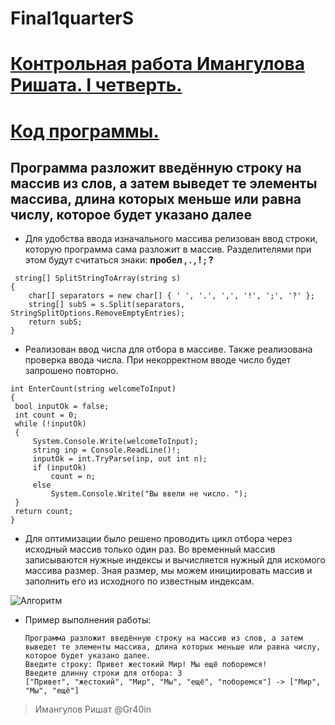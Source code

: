 # Final1quarterS
# <a href="https://github.com/Gr40inGB/FinalQaurterCShapr">Контрольная работа Имангулова Ришата. I четверть.</a>

# <a href="https://github.com/Gr40inGB/FinalQaurterCShapr/blob/main/CodeFolder/Program.cs">Код программы.</a>



 ## Программа разложит введённую строку на массив из слов, а затем выведет те элементы массива, длина которых меньше или равна числу, которое будет указано далее

   * Для удобства ввода изначального массива релизован ввод строки, которую программа сама разложит в массив.  Разделителями при этом будут считаться знаки:  **пробел   ,  .  , !  ; ?** 
```
 string[] SplitStringToArray(string s)
{
    char[] separators = new char[] { ' ', '.', ',', '!', ';', '?' };
    string[] subS = s.Split(separators, StringSplitOptions.RemoveEmptyEntries);
    return subS;
}

 ```
   * Реализован ввод числа для отбора в массиве. Также реализована проверка ввода числа. При некорректном вводе число будет запрошено повторно.
   ```
   int EnterCount(string welcomeToInput)
{
    bool inputOk = false;
    int count = 0;
    while (!inputOk)
    {
        System.Console.Write(welcomeToInput);
        string inp = Console.ReadLine()!;
        inputOk = int.TryParse(inp, out int n);
        if (inputOk)
            count = n;
        else
            System.Console.Write("Вы ввели не число. ");
    }
    return count;
}
 ```   
   * Для оптимизации было решено проводить цикл отбора через исходный массив только один раз. Во временный массив записываются нужные индексы и вычисляется нужный для искомого массива размер. Зная размер, мы можем инициировать массив и заполнить его из исходного по известным индексам. 

<image src="Algoritm.png" alt="Алгоритм">

* Пример выполнения работы:
  ```
  Программа разложит введённую строку на массив из слов, а затем выведет те элементы массива, длина которых меньше или равна числу, которое будет указано далее.
  Введите строку: Привет жестокий Мир! Мы ещё поборемся!
  Введите длинну строки для отбора: 3
  ["Привет", "жестокий", "Мир", "Мы", "ещё", "поборемся"] -> ["Мир", "Мы", "ещё"]

> Имангулов Ришат @Gr40in
